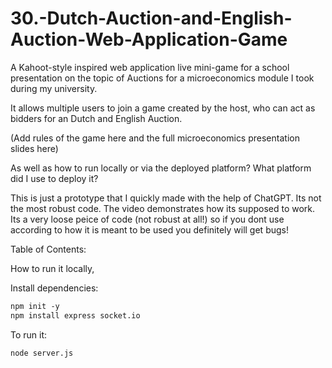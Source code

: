 # 30.-Dutch-Auction-and-English-Auction-Web-Application-Game

A Kahoot-style inspired web application live mini-game for a school presentation on the topic of Auctions for a microeconomics module I took during my university. 

It allows multiple users to join a game created by the host, who can act as bidders for an Dutch and English Auction.

(Add rules of the game here and the full microeconomics presentation slides here)

As well as how to run locally or via the deployed platform? What platform did I use to deploy it?


This is just a prototype that I quickly made with the help of ChatGPT. Its not the most robust code. The video demonstrates how its supposed to work. Its a very loose peice of code (not robust at all!) so if you dont use according to how it is meant to be used you definitely will get bugs!

Table of Contents:

How to run it locally,

Install dependencies:
```txt
npm init -y
npm install express socket.io
```

To run it:
```txt
node server.js
```
